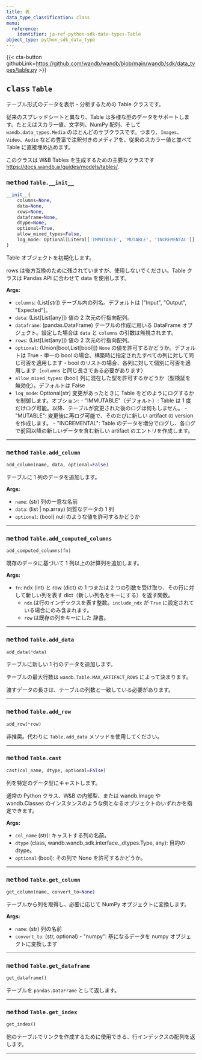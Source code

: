 ```yaml
---
title: 表
data_type_classification: class
menu:
  reference:
    identifier: ja-ref-python-sdk-data-types-Table
object_type: python_sdk_data_type
---
```


{{< cta-button githubLink=https://github.com/wandb/wandb/blob/main/wandb/sdk/data_types/table.py >}}




## <kbd>class</kbd> `Table`
テーブル形式のデータを表示・分析するための Table クラスです。 

従来のスプレッドシートと異なり、Table は多様な型のデータをサポートします。たとえばスカラー値、文字列、NumPy 配列、そして `wandb.data_types.Media` のほとんどのサブクラスです。つまり、`Images`、`Video`、`Audio` などの豊富で注釈付きのメディアを、従来のスカラー値と並べて Table に直接埋め込めます。 

このクラスは W&B Tables を生成するための主要なクラスです https://docs.wandb.ai/guides/models/tables/. 

### <kbd>method</kbd> `Table.__init__`

```python
__init__(
    columns=None,
    data=None,
    rows=None,
    dataframe=None,
    dtype=None,
    optional=True,
    allow_mixed_types=False,
    log_mode: Optional[Literal['IMMUTABLE', 'MUTABLE', 'INCREMENTAL']] = 'IMMUTABLE'
)
```

Table オブジェクトを初期化します。 

rows は後方互換のために残されていますが、使用しないでください。Table クラスは Pandas API に合わせて data を使用します。 



**Args:**
 
 - `columns`:  (List[str]) テーブル内の列名。デフォルトは ["Input", "Output", "Expected"]。 
 - `data`:  (List[List[any]]) 値の 2 次元の行指向配列。 
 - `dataframe`:  (pandas.DataFrame) テーブルの作成に用いる DataFrame オブジェクト。設定した場合は `data` と `columns` の引数は無視されます。 
 - `rows`:  (List[List[any]]) 値の 2 次元の行指向配列。 
 - `optional`:  (Union[bool,List[bool]]) `None` の値を許可するかどうか。デフォルトは True 
        - 単一の bool の場合、構築時に指定されたすべての列に対して同じ可否を適用します 
        - bool のリストの場合、各列に対して個別に可否を適用します（`columns` と同じ長さである必要があります） 
 - `allow_mixed_types`:  (bool) 列に混在した型を許可するかどうか（型検証を無効化）。デフォルトは False 
 - `log_mode`:  Optional[str] 変更があったときに Table をどのようにログするかを制御します。オプション: 
        - "IMMUTABLE"（デフォルト）: Table は 1 度だけログ可能。以降、テーブルが変更された後のログは何もしません。 
        - "MUTABLE": 変更後に再ログ可能で、そのたびに新しい artifact の version を作成します。 
        - "INCREMENTAL": Table のデータを増分でログし、各ログで前回以降の新しいデータを含む新しい artifact のエントリを作成します。 




---

### <kbd>method</kbd> `Table.add_column`

```python
add_column(name, data, optional=False)
```

テーブルに 1 列のデータを追加します。 



**Args:**
 
 - `name`:  (str) 列の一意な名前 
 - `data`:  (list | np.array) 同質なデータの 1 列 
 - `optional`:  (bool) null のような値を許可するかどうか 

---

### <kbd>method</kbd> `Table.add_computed_columns`

```python
add_computed_columns(fn)
```

既存のデータに基づいて 1 列以上の計算列を追加します。 



**Args:**
 
 - `fn`:  ndx (int) と row (dict) の 1 つまたは 2 つの引数を受け取り、その行に対して新しい列を表す dict（新しい列名をキーにする）を返す関数。 
    - `ndx` は行のインデックスを表す整数。`include_ndx` が `True` に設定されている場合にのみ含まれます。 
    - `row` は既存の列をキーにした 辞書。 

---

### <kbd>method</kbd> `Table.add_data`

```python
add_data(*data)
```

テーブルに新しい 1 行のデータを追加します。 

テーブルの最大行数は `wandb.Table.MAX_ARTIFACT_ROWS` によって決まります。 

渡すデータの長さは、テーブルの列数と一致している必要があります。 

---

### <kbd>method</kbd> `Table.add_row`

```python
add_row(*row)
```

非推奨。代わりに `Table.add_data` メソッドを使用してください。 

---


### <kbd>method</kbd> `Table.cast`

```python
cast(col_name, dtype, optional=False)
```

列を特定のデータ型にキャストします。 

通常の Python クラス、W&B の内部型、または wandb.Image や wandb.Classes のインスタンスのような例となるオブジェクトのいずれかを指定できます。 



**Args:**
 
 - `col_name` (str):  キャストする列の名前。 
 - `dtype` (class, wandb.wandb_sdk.interface._dtypes.Type, any):  目的の dtype。 
 - `optional` (bool):  その列で None を許可するかどうか。 

---


### <kbd>method</kbd> `Table.get_column`

```python
get_column(name, convert_to=None)
```

テーブルから列を取得し、必要に応じて NumPy オブジェクトに変換します。 



**Args:**
 
 - `name`:  (str) 列の名前 
 - `convert_to`:  (str, optional) 
        - "numpy": 基になるデータを numpy オブジェクトに変換します 

---

### <kbd>method</kbd> `Table.get_dataframe`

```python
get_dataframe()
```

テーブルを `pandas.DataFrame` として返します。 

---

### <kbd>method</kbd> `Table.get_index`

```python
get_index()
```

他のテーブルでリンクを作成するために使用できる、行インデックスの配列を返します。 

---